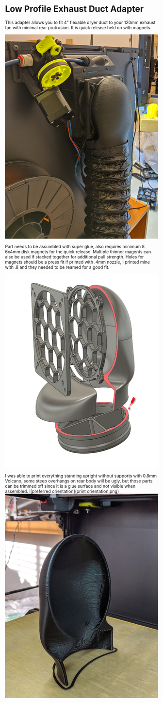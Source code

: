 # Low Profile Exhaust Duct Adapter

This adapter allows you to fit 4" flexable dryer duct to your 120mm exhaust fan with minimal rear protrusion. It is quick release held on with magnets.

![Completed pic](installed.jpg?raw=true)

Part needs to be assumbled with super glue, also requires minimum 8 6x4mm disk magnets for the quick release. Multiple thinner magents can also be used if stacked together for additional pull strength.
Holes for magnets should be a press fit if printed with .4mm nozzle, I printed mine with .8 and they needed to be reamed for a good fit. 

![apply glue to the highlighted surfaces](glue_surfaces.png?raw=true)

I was able to print everything standing upright without supports with 0.8mm Volcano, some steep overhangs on rear body will be ugly, but those parts can be trimmed off since it is a glue surface and not visible when assembled. 
![preferred orientation](print orientation.png)
![ignore the ugly overhang, won't be visible](rear_body.jpg)

